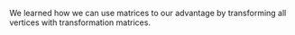 

We learned how we can use matrices to our advantage by transforming all vertices with transformation matrices. 